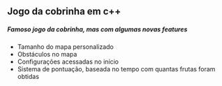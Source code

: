 ## Jogo da cobrinha em c++

##### Famoso jogo da cobrinha, mas com algumas novas features

* Tamanho do mapa personalizado
* Obstáculos no mapa
* Configurações acessadas no início
* Sistema de pontuação, baseada no tempo com quantas frutas foram obtidas



